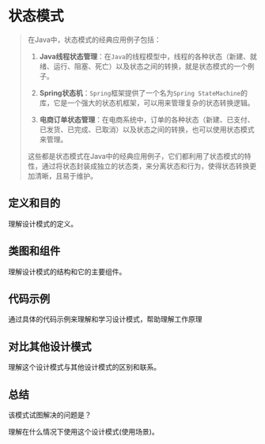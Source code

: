 # 状态模式

> 在Java中，状态模式的经典应用例子包括：
>
> 1. **Java线程状态管理**：在`Java`的线程模型中，线程的各种状态（新建、就绪、运行、阻塞、死亡）以及状态之间的转换，就是状态模式的一个例子。
>
> 2. **Spring状态机**：`Spring`框架提供了一个名为`Spring StateMachine`的库，它是一个强大的状态机框架，可以用来管理复杂的状态转换逻辑。
>
> 3. **电商订单状态管理**：在电商系统中，订单的各种状态（新建、已支付、已发货、已完成、已取消）以及状态之间的转换，也可以使用状态模式来管理。
>
> 这些都是状态模式在Java中的经典应用例子，它们都利用了状态模式的特性，通过将状态封装成独立的状态类，来分离状态和行为，使得状态转换更加清晰，且易于维护。

## 定义和目的

理解设计模式的定义。

## 类图和组件

理解设计模式的结构和它的主要组件。

## 代码示例

通过具体的代码示例来理解和学习设计模式，帮助理解工作原理

## 对比其他设计模式

理解这个设计模式与其他设计模式的区别和联系。

## 总结

该模式试图解决的问题是？

理解在什么情况下使用这个设计模式(使用场景)。

